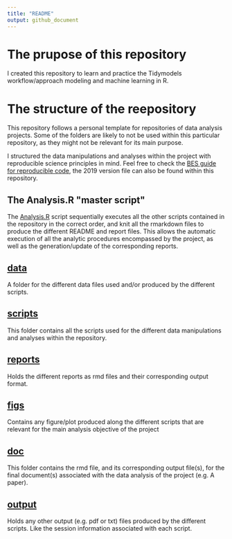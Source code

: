 ```yaml
---
title: "README"
output: github_document
---
```



# The prupose of this repository
I created this repository to learn and practice the Tidymodels workflow/approach
modeling and machine learning in R.

# The structure of the reepository
This repository follows a personal template for repositories of data analysis 
projects. 
Some of the folders are likely to not be used within this particular repository,
as they might not be relevant for its main purpose.

I structured the data manipulations and analyses within the project with
reproducible science principles in mind.
Feel free to check the [BES guide for reproducible code](https://www.britishecologicalsociety.org/wp-content/uploads/2019/06/BES-Guide-Reproducible-Code-2019.pdf?utm_source=web&utm_medium=web&utm_campaign=better_science), the 2019 version file can also be found within this repository.

## The Analysis.R "master script"
The [Analysis.R](Analysis.R) script sequentially executes all the other scripts
contained in the repository in the correct order, and knit all the rmarkdown 
files to produce the different README and report files.
This allows the automatic execution of all the analytic procedures encompassed 
by the project, as well as the generation/update of the corresponding reports.

## [data](data)
A folder for the different data files used and/or produced by the different
scripts.

## [scripts](scripts)
This folder contains all the scripts used for the different data manipulations 
and analyses within the repository.

## [reports](reports)
Holds the different reports as rmd files and their corresponding output format.

## [figs](figs)
Contains any figure/plot produced along the different scripts that are relevant
for the main analysis objective of the project

## [doc](doc)
This folder contains the rmd file, and its corresponding output file(s), for
the final document(s) associated with the data analysis of the project 
(e.g. A paper).

## [output](output)
Holds any other output (e.g. pdf or txt) files produced by the different
scripts.
Like the session information associated with each script.


